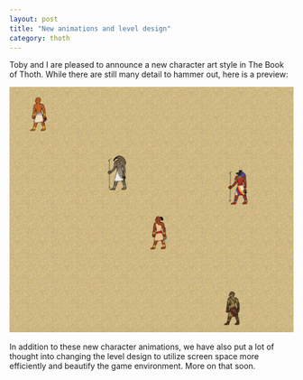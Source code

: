 ```yaml
---
layout: post
title: "New animations and level design"
category: thoth
---
```


Toby and I are pleased to announce a new character art style in The Book of Thoth. While there are still many detail to hammer out, here is a preview:

![Animations preview](/images/animpreview.png)

In addition to these new character animations, we have also put a lot of thought into changing the level design to utilize screen space more efficiently and beautify the game environment. More on that soon.
